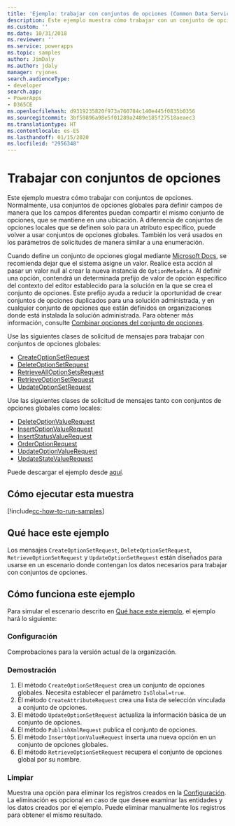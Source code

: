 ```yaml
---
title: 'Ejemplo: trabajar con conjuntos de opciones (Common Data Service) | Microsoft Docs'
description: Este ejemplo muestra cómo trabajar con un conjunto de opciones globales
ms.custom: ''
ms.date: 10/31/2018
ms.reviewer: ''
ms.service: powerapps
ms.topic: samples
author: JimDaly
ms.author: jdaly
manager: ryjones
search.audienceType:
- developer
search.app:
- PowerApps
- D365CE
ms.openlocfilehash: d9319235820f973a760784c140e445f0835b0356
ms.sourcegitcommit: 3bf59896a98e5f01289a2489e185f27518aeaec3
ms.translationtype: HT
ms.contentlocale: es-ES
ms.lasthandoff: 01/15/2020
ms.locfileid: "2956348"
---
```

# <a name="work-with-option-sets"></a>Trabajar con conjuntos de opciones

Este ejemplo muestra cómo trabajar con conjuntos de opciones. Normalmente, usa conjuntos de opciones globales para definir campos de manera que los campos diferentes puedan compartir el mismo conjunto de opciones, que se mantiene en una ubicación. A diferencia de conjuntos de opciones locales que se definen solo para un atributo específico, puede volver a usar conjuntos de opciones globales. También los verá usados en los parámetros de solicitudes de manera similar a una enumeración.

Cuando define un conjunto de opciones glogal mediante [Microsoft Docs](https://docs.microsoft.com/dotnet/api/microsoft.xrm.sdk.messages.createoptionsetrequest?view=dynamics-general-ce-9), se recomienda dejar que el sistema asigne un valor. Realice esta acción al pasar un valor null al crear la nueva instancia de `OptionMetadata`. Al definir una opción, contendrá un determinada prefijo de valor de opción específico del contexto del editor establecido para la solución en la que se crea el conjunto de opciones. Este prefijo ayuda a reducir la oportunidad de crear conjuntos de opciones duplicados para una solución administrada, y en cualquier conjunto de opciones que están definidos en organizaciones donde está instalada la solución administrada. Para obtener más información, consulte [Combinar opciones del conjunto de opciones](https://docs.microsoft.com/powerapps/developer/common-data-service/understand-managed-solutions-merged#merge-option-set-options).

Use las siguientes clases de solicitud de mensajes para trabajar con conjuntos de opciones globales:

- [CreateOptionSetRequest](https://docs.microsoft.com/dotnet/api/microsoft.xrm.sdk.messages.createoptionsetrequest?view=dynamics-general-ce-9)
- [DeleteOptionSetRequest](https://docs.microsoft.com/dotnet/api/microsoft.xrm.sdk.messages.deleteoptionsetrequest?view=dynamics-general-ce-9)
- [RetrieveAllOptionSetsRequest](https://docs.microsoft.com/dotnet/api/microsoft.xrm.sdk.messages.retrievealloptionsetsrequest?view=dynamics-general-ce-9)
- [RetrieveOptionSetRequest](https://docs.microsoft.com/dotnet/api/microsoft.xrm.sdk.messages.retrieveoptionsetrequest?view=dynamics-general-ce-9)
- [UpdateOptionSetRequest](https://docs.microsoft.com/dotnet/api/microsoft.xrm.sdk.messages.updateoptionsetrequest?view=dynamics-general-ce-9)

Use las siguientes clases de solicitud de mensajes tanto con conjuntos de opciones globales como locales:

- [DeleteOptionValueRequest](https://docs.microsoft.com/dotnet/api/microsoft.xrm.sdk.messages.deleteoptionvaluerequest?view=dynamics-general-ce-9)
- [InsertOptionValueRequest](https://docs.microsoft.com/dotnet/api/microsoft.xrm.sdk.messages.insertoptionvaluerequest?view=dynamics-general-ce-9)
- [InsertStatusValueRequest](https://docs.microsoft.com/dotnet/api/microsoft.xrm.sdk.messages.insertstatusvaluerequest?view=dynamics-general-ce-9)
- [OrderOptionRequest](https://docs.microsoft.com/dotnet/api/microsoft.xrm.sdk.messages.orderoptionrequest?view=dynamics-general-ce-9)
- [UpdateOptionValueRequest](https://docs.microsoft.com/dotnet/api/microsoft.xrm.sdk.messages.updateoptionvaluerequest?view=dynamics-general-ce-9)
- [UpdateStateValueRequest](https://docs.microsoft.com/dotnet/api/microsoft.xrm.sdk.messages.updatestatevaluerequest?view=dynamics-general-ce-9)

Puede descargar el ejemplo desde [aquí](https://github.com/microsoft/PowerApps-Samples/tree/master/cds/orgsvc/C%23/WorkWithOptionSets).

## <a name="how-to-run-this-sample"></a>Cómo ejecutar esta muestra

[!include[cc-how-to-run-samples](../../includes/cc-how-to-run-samples.md)]

## <a name="what-this-sample-does"></a>Qué hace este ejemplo

Los mensajes `CreateOptionSetRequest`, `DeleteOptionSetRequest`, `RetrieveOptionSetRequest` y `UpdateOptionSetRequest` están diseñados para usarse en un escenario donde contengan los datos necesarios para trabajar con conjuntos de opciones.

## <a name="how-this-sample-works"></a>Cómo funciona este ejemplo

Para simular el escenario descrito en [Qué hace este ejemplo](#what-this-sample-does), el ejemplo hará lo siguiente:

### <a name="setup"></a>Configuración

Comprobaciones para la versión actual de la organización.

### <a name="demonstrate"></a>Demostración

1. El método `CreateOptionSetRequest` crea un conjunto de opciones globales. Necesita establecer el parámetro `IsGlobal=true`.  
2. El método `CreateAttributeRequest` crea una lista de selección vinculada a conjunto de opciones.
3. El método `UpdateOptionSetRequest` actualiza la información básica de un conjunto de opciones.
4. El método `PublishXmlRequest` publica el conjunto de opciones.
5. El método `InsertOptionValueRequest` inserta una nueva opción en un conjunto de opciones globales.
6. El método `RetrieveOptionSetRequest` recupera el conjunto de opciones global por su nombre.

### <a name="clean-up"></a>Limpiar

Muestra una opción para eliminar los registros creados en la [Configuración](#setup). La eliminación es opcional en caso de que desee examinar las entidades y los datos creados por el ejemplo. Puede eliminar manualmente los registros para obtener el mismo resultado.

